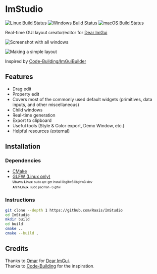 


# ImStudio
[![Linux Build Status](https://github.com/Raais/ImStudio/actions/workflows/linux.yml/badge.svg)](https://github.com/Raais/ImStudio/actions?workflow=linux)
[![Windows Build Status](https://github.com/Raais/ImStudio/actions/workflows/windows.yml/badge.svg)](https://github.com/Raais/ImStudio/actions?workflow=windows)
[![macOS Build Status](https://github.com/Raais/ImStudio/actions/workflows/macos.yml/badge.svg)](https://github.com/Raais/ImStudio/actions?workflow=macOS)

Real-time GUI layout creator/editor for [Dear ImGui](https://github.com/ocornut/imgui)

![Screenshot with all windows](https://user-images.githubusercontent.com/64605172/140092885-4e1970d6-2518-4c42-a9a0-c14725931aea.png)

![Making a simple layout](https://user-images.githubusercontent.com/64605172/140092697-c7760d6e-6f5a-4dd0-b208-919e9647c117.gif)

Inspired by [Code-Building/ImGuiBuilder](https://github.com/Code-Building/ImGuiBuilder)

## Features

 - Drag edit
 - Property edit
 - Covers most of the commonly used default widgets (primitives, data inputs, and other miscellaneous)
 - Child windows
 - Real-time generation
 - Export to clipboard
 - Useful tools (Style & Color export, Demo Window, etc.)
 - Helpful resources (external)
 
## Installation

### Dependencies

 - [CMake](https://cmake.org/download)
 - [GLFW (Linux only)](https://www.glfw.org/download) \
 <sub><sup> **Ubuntu Linux:** sudo apt-get install libglfw3 libglfw3-dev </sub></sup>\
 <sub><sup> **Arch Linux:** sudo pacman -S glfw </sub></sup>

### Instructions
```bash
git clone --depth 1 https://github.com/Raais/ImStudio
cd ImStudio
mkdir build
cd build
cmake ..
cmake --build .
```

## Credits
Thanks to [Omar](https://github.com/ocornut) for [Dear ImGui](https://github.com/ocornut/imgui).\
Thanks to [Code-Building](https://github.com/Code-Building) for the inspiration.
